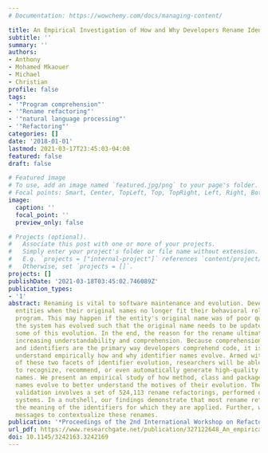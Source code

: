 ```yaml
---
# Documentation: https://wowchemy.com/docs/managing-content/

title: An Empirical Investigation of How and Why Developers Rename Identifiers
subtitle: ''
summary: ''
authors:
- Anthony
- Mohamed Mkaouer
- Michael
- Christian
profile: false
tags:
- '"Program comprehension"'
- '"Rename refactoring"'
- '"natural language processing"'
- '"Refactoring"'
categories: []
date: '2018-01-01'
lastmod: 2021-03-17T23:45:03-04:00
featured: false
draft: false

# Featured image
# To use, add an image named `featured.jpg/png` to your page's folder.
# Focal points: Smart, Center, TopLeft, Top, TopRight, Left, Right, BottomLeft, Bottom, BottomRight.
image:
  caption: ''
  focal_point: ''
  preview_only: false

# Projects (optional).
#   Associate this post with one or more of your projects.
#   Simply enter your project's folder or file name without extension.
#   E.g. `projects = ["internal-project"]` references `content/project/deep-learning/index.md`.
#   Otherwise, set `projects = []`.
projects: []
publishDate: '2021-03-18T03:45:02.746089Z'
publication_types:
- '1'
abstract: Renaming is vital to software maintenance and evolution. Developers rename
  entities when their original names no longer fit their behavioral role within the
  program. This may happen if the entity's original name was of poor quality or if
  the system has evolved such that the original name needs to be updated to reflect
  some of this evolution. In the end, the reason for the rename ultimately falls under
  increasing understandability and comprehension. Because comprehension is so important,
  and identifiers are the primary way developers comprehend code, it is critical to
  understand empirically how and why identifier names evolve. Armed with an understanding
  of these two facets of identifier evolution, researchers will be able to train algorithms
  to recognize, recommend, or even automatically generate high-quality identifier
  names. We present an empirical study of how method, class and package identifier
  names evolve to better understand the motives of their evolution. The empirical
  validation involves a set of 524,113 rename refactorings, performed on 3,795 Java
  systems. In a nutshell, our findings demonstrate that most rename refactorings narrow
  the meaning of the identifiers for which they are applied. Further, we analyze commit
  messages to contextualize these renames.
publication: '*Proceedings of the 2nd International Workshop on Refactoring*'
url_pdf: https://www.researchgate.net/publication/327122648_An_empirical_investigation_of_how_and_why_developers_rename_identifiers
doi: 10.1145/3242163.3242169
---
```

